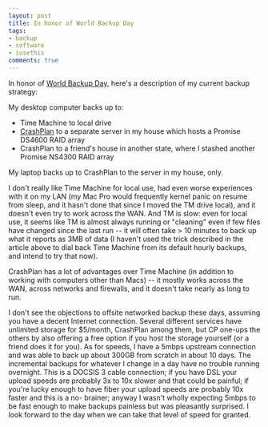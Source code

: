 ```yaml
---
layout: post
title: In honor of World Backup Day
tags:
- backup
- software
- iusethis
comments: true
---
```

In honor of [World Backup Day](http://arstechnica.com/gadgets/news/2011/03/world-backup-day-what-are-you-doing-to-make-sure-youre-covered.ars), here's a
description of my current backup strategy:

My desktop computer backs up to:

  * Time Machine to local drive
  * [CrashPlan](http://www.crashplan.com/) to a separate server in my house which hosts a Promise DS4600 RAID array
  * CrashPlan to a friend's house in another state, where I stashed another Promise NS4300 RAID array

My laptop backs up to CrashPlan to the server in my house, only.

I don't really like Time Machine for local use, had even worse experiences
with it on my LAN (my Mac Pro would frequently kernel panic on resume from
sleep, and it hasn't done that since I moved the TM drive local), and it
doesn't even try to work across the WAN. And TM is slow: even for local use,
it seems like TM is almost always running or "cleaning" even if few files have
changed since the last run -- it will often take > 10 minutes to back up what
it reports as 3MB of data (I haven't used the trick described in the article
above to dial back Time Machine from its default hourly backups, and intend to
try that now).

CrashPlan has a lot of advantages over Time Machine (in addition to working
with computers other than Macs) -- it mostly works across the WAN, across
networks and firewalls, and it doesn't take nearly as long to run.

I don't see the objections to offsite networked backup these days, assuming
you have a decent Internet connection. Several different services have
unlimited storage for $5/month, CrashPlan among them, but CP one-ups the
others by also offering a free option if you host the storage yourself (or a
friend does it for you). As for speeds, I have a 5mbps upstream connection and
was able to back up about 300GB from scratch in about 10 days. The incremental
backups for whatever I change in a day have no trouble running overnight. This
is a DOCSIS 3 cable connection; if you have DSL your upload speeds are
probably 3x to 10x slower and that could be painful; if you're lucky enough to
have fiber your upload speeds are probably 10x faster and this is a no-
brainer; anyway I wasn't wholly expecting 5mbps to be fast enough to make
backups painless but was pleasantly surprised. I look forward to the day when
we can take that level of speed for granted.
